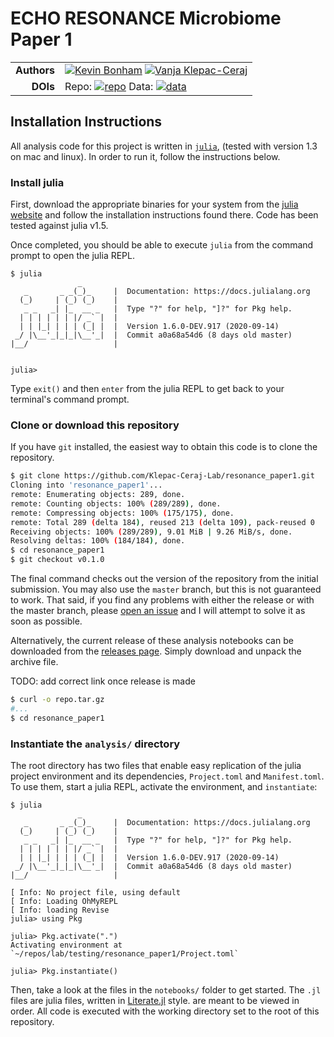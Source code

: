 # ECHO RESONANCE Microbiome Paper 1

| | |
|------------:|:----------|
| **Authors** | [![Kevin Bonham][kevin-badge]][kevin-url] [![Vanja Klepac-Ceraj][vanja-badge]][vanja-url] |
| **DOIs**    | Repo: [![repo][repo-badge]][repo-url] Data: [![data][data-badge]][data-url] |

[kevin-badge]: https://img.shields.io/badge/Author-Kevin%20Bonham%2C%20PhD-blueviolet
[kevin-url]: http://nequals.me
[vanja-badge]: https://img.shields.io/badge/Author-Vanja%20Klepec--Ceraj%2C%20PhD-blueviolet
[vanja-url]: https://www.vkclab.com/
[vanja-badge]: https://img.shields.io/badge/Author-Vanja%20Klepec--Ceraj%2C%20PhD-blueviolet
[vanja-url]: https://www.vkclab.com/
[repo-badge]: https://zenodo.org/badge/222533623.svg
[repo-url]: https://zenodo.org/badge/latestdoi/222533623
[data-badge]: https://zenodo.org/badge/DOI/10.5281/zenodo.3633793.svg
[data-url]: https://doi.org/10.5281/zenodo.3633793

## Installation Instructions

All analysis code for this project is written in [`julia`][1],
(tested with version 1.3 on mac and linux).
In order to run it, follow the instructions below.

### Install julia

First, download the appropriate binaries for your system
from the [julia website][2]
and follow the installation instructions found there.
Code has been tested against julia v1.5.

Once completed,
you should be able to execute `julia` from the command prompt
to open the julia REPL.

```raw
$ julia
               _
   _       _ _(_)_     |  Documentation: https://docs.julialang.org
  (_)     | (_) (_)    |
   _ _   _| |_  __ _   |  Type "?" for help, "]?" for Pkg help.
  | | | | | | |/ _` |  |
  | | |_| | | | (_| |  |  Version 1.6.0-DEV.917 (2020-09-14)
 _/ |\__'_|_|_|\__'_|  |  Commit a0a68a54d6 (8 days old master)
|__/                   |


julia>
```

Type `exit()` and then `enter` from the julia REPL
to get back to your terminal's command prompt.

### Clone or download this repository

If you have `git` installed,
the easiest way to obtain this code is to clone the repository.

```sh
$ git clone https://github.com/Klepac-Ceraj-Lab/resonance_paper1.git
Cloning into 'resonance_paper1'...
remote: Enumerating objects: 289, done.
remote: Counting objects: 100% (289/289), done.
remote: Compressing objects: 100% (175/175), done.
remote: Total 289 (delta 184), reused 213 (delta 109), pack-reused 0
Receiving objects: 100% (289/289), 9.01 MiB | 9.26 MiB/s, done.
Resolving deltas: 100% (184/184), done.
$ cd resonance_paper1
$ git checkout v0.1.0
```

The final command checks out the version of the repository
from the initial submission.
You may also use the `master` branch,
but this is not guaranteed to work.
That said, if you find any problems with either the release
or with the master branch,
please [open an issue][3] and I will attempt to solve it as soon as possible.

Alternatively, the current release of these analysis notebooks
can be downloaded from the [releases page][4].
Simply download and unpack the archive file.

TODO: add correct link once release is made

```sh
$ curl -o repo.tar.gz
#...
$ cd resonance_paper1
```

### Instantiate the `analysis/` directory

The root directory has two files that enable easy replication
of the julia project environment and its dependencies,
`Project.toml` and `Manifest.toml`.
To use them, start a julia REPL,
activate the environment, and `instantiate`:

```raw
$ julia
               _
   _       _ _(_)_     |  Documentation: https://docs.julialang.org
  (_)     | (_) (_)    |
   _ _   _| |_  __ _   |  Type "?" for help, "]?" for Pkg help.
  | | | | | | |/ _` |  |
  | | |_| | | | (_| |  |  Version 1.6.0-DEV.917 (2020-09-14)
 _/ |\__'_|_|_|\__'_|  |  Commit a0a68a54d6 (8 days old master)
|__/                   |

[ Info: No project file, using default
[ Info: Loading OhMyREPL
[ Info: loading Revise
julia> using Pkg

julia> Pkg.activate(".")
Activating environment at `~/repos/lab/testing/resonance_paper1/Project.toml`

julia> Pkg.instantiate()
```

Then, take a look at the files in the `notebooks/` folder
to get started.
The `.jl` files are julia files, written in [Literate.jl][5] style.
are meant to be viewed in order.
All code is executed with the working directory set
to the root of this repository.

[1]: http://julialang.org
[2]: https://julialang.org/downloads/
[3]: https://github.com/Klepac-Ceraj-Lab/resonance_paper1/issues
[4]: https://github.com/Klepac-Ceraj-Lab/resonance_paper1/releases
[5]: https://fredrikekre.github.io/Literate.jl/stable/
